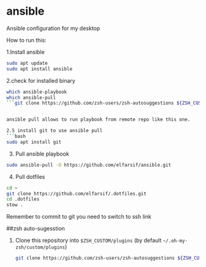 # ansible
Ansible configuration for my desktop

How to run this:

1.Install ansible
```bash
sudo apt update
sudo apt install ansible
```

2.check for installed binary
```bash
which ansible-playbook
which ansible-pull
```git clone https://github.com/zsh-users/zsh-autosuggestions ${ZSH_CUSTOM:-~/.oh-my-zsh/custom}/plugins/zsh-autosuggestions


ansible pull allows to run playbook from remote repo like this one.

2.5 install git to use ansible pull
```bash
sudo apt install git
```

3. Pull ansible playbook
```bash
sudo ansible-pull -U https://github.com/elfarsif/ansible.git
```

4. Pull dotfiles
```bash
cd ~
git clone https://github.com/elfarsif/.dotfiles.git
cd .dotfiles
stow .
```

Remember to commit to git you need to switch to ssh link




##zsh auto-sugesstion

1. Clone this repository into `$ZSH_CUSTOM/plugins` (by default `~/.oh-my-zsh/custom/plugins`)

    ```sh
    git clone https://github.com/zsh-users/zsh-autosuggestions ${ZSH_CUSTOM:-~/.oh-my-zsh/custom}/plugins/zsh-autosuggestions
    ```






